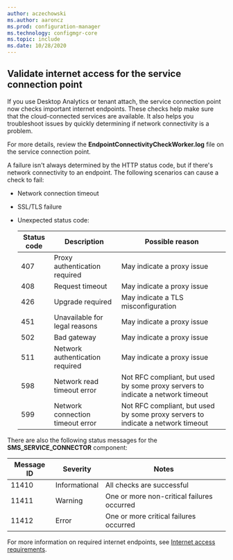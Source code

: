 ```yaml
---
author: aczechowski
ms.author: aaroncz
ms.prod: configuration-manager
ms.technology: configmgr-core
ms.topic: include
ms.date: 10/28/2020
---
```


## <a name="bkmk_scp"></a> Validate internet access for the service connection point

<!--8565578-->

If you use Desktop Analytics or tenant attach, the service connection point now checks important internet endpoints. These checks help make sure that the cloud-connected services are available. It also helps you troubleshoot issues by quickly determining if network connectivity is a problem.

For more details, review the **EndpointConnectivityCheckWorker.log** file on the service connection point.

A failure isn't always determined by the HTTP status code, but if there's network connectivity to an endpoint. The following scenarios can cause a check to fail:

- Network connection timeout
- SSL/TLS failure
- Unexpected status code:

  | Status code | Description | Possible reason |
  |---------|---------|---------|
  | 407 | Proxy authentication required | May indicate a proxy issue |
  | 408 | Request timeout | May indicate a proxy issue |
  | 426 | Upgrade required | May indicate a TLS misconfiguration |
  | 451 | Unavailable for legal reasons | May indicate a proxy issue |
  | 502 | Bad gateway | May indicate a proxy issue |
  | 511 | Network authentication required | May indicate a proxy issue |
  | 598 | Network read timeout error | Not RFC compliant, but used by some proxy servers to indicate a network timeout |
  | 599 | Network connection timeout error | Not RFC compliant, but used by some proxy servers to indicate a network timeout |

There are also the following status messages for the **SMS_SERVICE_CONNECTOR** component:

| Message ID | Severity | Notes |
|---------|---------|---------|
| 11410 | Informational | All checks are successful |
| 11411 | Warning | One or more non-critical failures occurred |
| 11412 | Error | One or more critical failures occurred |

For more information on required internet endpoints, see [Internet access requirements](../../../../plan-design/network/internet-endpoints.md).
